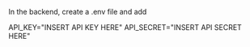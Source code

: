 In the backend, create a .env file and add

API_KEY="INSERT API KEY HERE"
API_SECRET="INSERT API SECRET HERE"
